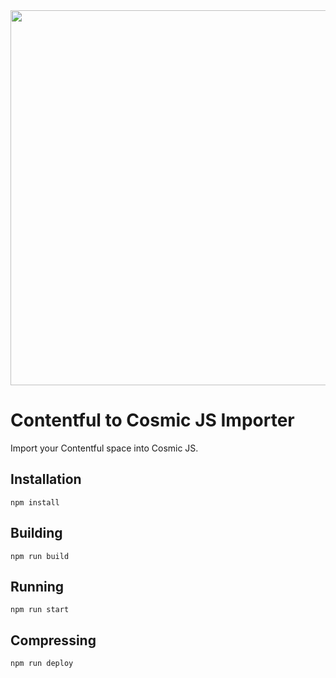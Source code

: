 <img src="https://cdn.cosmicjs.com/62bc64b0-41f8-11ea-93cf-dfe709ea319d-cosmic-contentful-screenshot.png" width="600" />

# Contentful to Cosmic JS Importer

Import your Contentful space into Cosmic JS.

## Installation

`npm install`

## Building

`npm run build`

## Running

`npm run start`

## Compressing

`npm run deploy`
